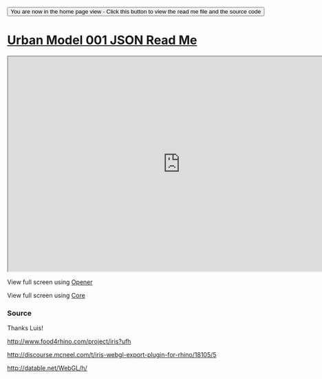 
<span style=display:none; >
[You are now in a GitHub source code view - click this link to view the home page]
( http://ladybug-analysis-tools.github.io/3d-models/content/json/blob-with-holes/ "View file as a web page." ) </span>
<input type=button onclick=window.location.href='https://github.com/ladybug-analysis-tools/3d-models/tree/gh-pages/content/json/blob-with-holes/'; 
value='You are now in the home page view - Click this button to view the read me file and the source code' >



[Urban Model 001 JSON Read Me]( ../index.html#blob-with-holes/readme.md )
===




<iframe src=http://ladybug-analysis-tools.github.io/3d-models/code/json/core/index.html#http://ladybug-analysis-tools.github.io/3d-models/content/json/blob-with-holes/blob-with-holes.json#la=37.796#lo=-122.398 width=800 height=500 ></iframe>

View full screen using [Opener]( http://ladybug-analysis-tools.github.io/3d-models/code/json/opener/ladybug-web-json-opener-r2.html#http://ladybug-analysis-tools.github.io/3d-models/content/json/blob-with-holes/blob-with-holes.json#la=37.796#lo=-122.398 )

View full screen using [Core]( http://ladybug-analysis-tools.github.io/3d-models/code/json/core/ladybug-web-json-core-r3.html#http://ladybug-analysis-tools.github.io/3d-models/content/json/blob-with-holes/blob-with-holes.json#la=37.796#lo=-122.398 )



### Source

Thanks Luis!

http://www.food4rhino.com/project/iris?ufh

http://discourse.mcneel.com/t/iris-webgl-export-plugin-for-rhino/18105/5

http://datable.net/WebGL/h/

